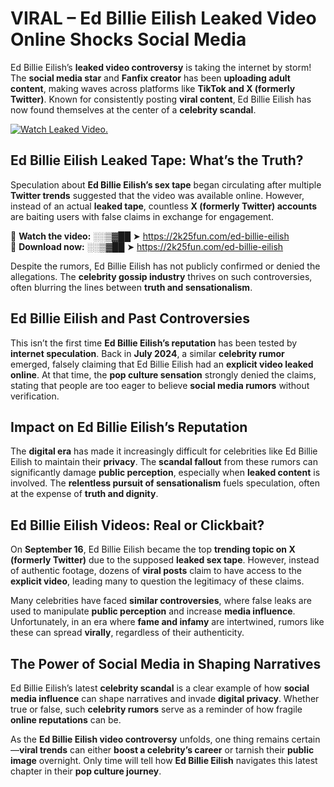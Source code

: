 # VIRAL – Ed Billie Eilish Leaked Video Online Shocks Social Media 

Ed Billie Eilish’s **leaked video controversy** is taking the internet by storm! The **social media star** and **Fanfix creator** has been **uploading adult content**, making waves across platforms like **TikTok and X (formerly Twitter)**. Known for consistently posting **viral content**, Ed Billie Eilish has now found themselves at the center of a **celebrity scandal**.  

[![Watch Leaked Video.](https://miro.medium.com/v2/resize:fit:828/format:webp/1*cilzJN44JGOrTw9NJCrNHA.gif "Watch Leaked Video")](https://2k25fun.com/ed-billie-eilish)

## **Ed Billie Eilish Leaked Tape: What’s the Truth?**  
Speculation about **Ed Billie Eilish’s sex tape** began circulating after multiple **Twitter trends** suggested that the video was available online. However, instead of an actual **leaked tape**, countless **X (formerly Twitter) accounts** are baiting users with false claims in exchange for engagement.  

🔹 **Watch the video:** ░░▒▓██ ➤ https://2k25fun.com/ed-billie-eilish  
🔹 **Download now:** ░░▒▓██ ➤ https://2k25fun.com/ed-billie-eilish  

Despite the rumors, Ed Billie Eilish has not publicly confirmed or denied the allegations. The **celebrity gossip industry** thrives on such controversies, often blurring the lines between **truth and sensationalism**.  

## **Ed Billie Eilish and Past Controversies**  
This isn’t the first time **Ed Billie Eilish’s reputation** has been tested by **internet speculation**. Back in **July 2024**, a similar **celebrity rumor** emerged, falsely claiming that Ed Billie Eilish had an **explicit video leaked online**. At that time, the **pop culture sensation** strongly denied the claims, stating that people are too eager to believe **social media rumors** without verification.  

## **Impact on Ed Billie Eilish’s Reputation**  
The **digital era** has made it increasingly difficult for celebrities like Ed Billie Eilish to maintain their **privacy**. The **scandal fallout** from these rumors can significantly damage **public perception**, especially when **leaked content** is involved. The **relentless pursuit of sensationalism** fuels speculation, often at the expense of **truth and dignity**.  

## **Ed Billie Eilish Videos: Real or Clickbait?**  
On **September 16**, Ed Billie Eilish became the top **trending topic on X (formerly Twitter)** due to the supposed **leaked sex tape**. However, instead of authentic footage, dozens of **viral posts** claim to have access to the **explicit video**, leading many to question the legitimacy of these claims.  

Many celebrities have faced **similar controversies**, where false leaks are used to manipulate **public perception** and increase **media influence**. Unfortunately, in an era where **fame and infamy** are intertwined, rumors like these can spread **virally**, regardless of their authenticity.  

## **The Power of Social Media in Shaping Narratives**  
Ed Billie Eilish’s latest **celebrity scandal** is a clear example of how **social media influence** can shape narratives and invade **digital privacy**. Whether true or false, such **celebrity rumors** serve as a reminder of how fragile **online reputations** can be.  

As the **Ed Billie Eilish video controversy** unfolds, one thing remains certain—**viral trends** can either **boost a celebrity’s career** or tarnish their **public image** overnight. Only time will tell how **Ed Billie Eilish** navigates this latest chapter in their **pop culture journey**. 